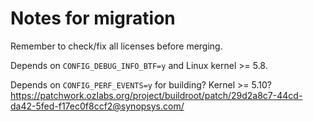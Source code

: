 # Notes for migration


Remember to check/fix all licenses before merging.

Depends on `CONFIG_DEBUG_INFO_BTF=y` and Linux kernel >= 5.8.

Depends on `CONFIG_PERF_EVENTS=y` for building? Kernel >= 5.10?
https://patchwork.ozlabs.org/project/buildroot/patch/29d2a8c7-44cd-da42-5fed-f17ec0f8ccf2@synopsys.com/





